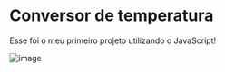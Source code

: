 # Conversor de temperatura

Esse foi o meu primeiro projeto utilizando o JavaScript!

![image](https://user-images.githubusercontent.com/85466761/145737714-79eeae17-6e8e-4ab5-94fa-0865db158ba5.png)

